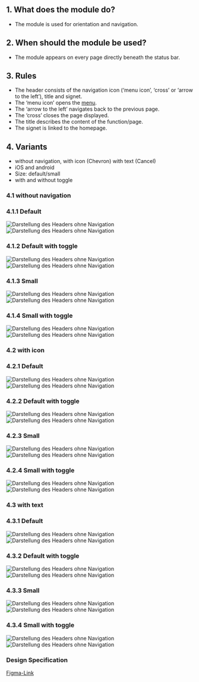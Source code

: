## 1. What does the module do?
*   The module is used for orientation and navigation.

## 2. When should the module be used?
*   The module appears on every page directly beneath the status bar.

## 3. Rules
*   The header consists of the navigation icon (‘menu icon’, ‘cross’ or ‘arrow to the left’), title and signet.
*   The ‘menu icon’ opens the [menu](https://digital.sbb.ch/en/mobile/modules/menu). 
*   The ‘arrow to the left’ navigates back to the previous page.
*   The ‘cross’ closes the page displayed.
*   The title describes the content of the function/page.
*   The signet is linked to the homepage.

## 4. Variants
*   without navigation, with icon (Chevron) with text (Cancel)
*   iOS and android
*   Size: default/small
*   with and without toggle

<label class="switch" style="display:none"><input type="checkbox"><span class="slider round"></span></label>

### 4.1 without navigation
### 4.1.1 Default
![Darstellung des Headers ohne Navigation](https://raw.githubusercontent.com/sbb-design-systems/design-system-mobile-documentation/doku-update/documentation/header/images/header-ohne-navigation-default-light.png 'class: image light')
![Darstellung des Headers ohne Navigation](https://raw.githubusercontent.com/sbb-design-systems/design-system-mobile-documentation/doku-update/documentation/header/images/header-ohne-navigation-default-dark.png 'class: image dark hide')

### 4.1.2 Default with toggle
![Darstellung des Headers ohne Navigation](https://raw.githubusercontent.com/sbb-design-systems/design-system-mobile-documentation/doku-update/documentation/header/images/header-ohne-navigation-default-mit-toggle-light.png 'class: image light')
![Darstellung des Headers ohne Navigation](https://raw.githubusercontent.com/sbb-design-systems/design-system-mobile-documentation/doku-update/documentation/header/images/header-ohne-navigation-default-mit-toggle-dark.png 'class: image dark hide')

### 4.1.3 Small
![Darstellung des Headers ohne Navigation](https://raw.githubusercontent.com/sbb-design-systems/design-system-mobile-documentation/doku-update/documentation/header/images/header-ohne-navigation-small-light.png 'class: image light')
![Darstellung des Headers ohne Navigation](https://raw.githubusercontent.com/sbb-design-systems/design-system-mobile-documentation/doku-update/documentation/header/images/header-ohne-navigation-small-dark.png 'class: image dark hide')

### 4.1.4 Small with toggle
![Darstellung des Headers ohne Navigation](https://raw.githubusercontent.com/sbb-design-systems/design-system-mobile-documentation/doku-update/documentation/header/images/header-ohne-navigation-small-mit-toggle-light.png 'class: image light')
![Darstellung des Headers ohne Navigation](https://raw.githubusercontent.com/sbb-design-systems/design-system-mobile-documentation/doku-update/documentation/header/images/header-ohne-navigation-small-mit-toggle-dark.png 'class: image dark hide')

### 4.2 with icon
### 4.2.1 Default
![Darstellung des Headers ohne Navigation](https://raw.githubusercontent.com/sbb-design-systems/design-system-mobile-documentation/doku-update/documentation/header/images/header-mit-icon-default-light.png 'class: image light')
![Darstellung des Headers ohne Navigation](https://raw.githubusercontent.com/sbb-design-systems/design-system-mobile-documentation/doku-update/documentation/header/images/header-mit-icon-default-dark.png 'class: image dark hide')

### 4.2.2 Default with toggle
![Darstellung des Headers ohne Navigation](https://raw.githubusercontent.com/sbb-design-systems/design-system-mobile-documentation/doku-update/documentation/header/images/header-mit-icon-default-mit-toggle-light.png 'class: image light')
![Darstellung des Headers ohne Navigation](https://raw.githubusercontent.com/sbb-design-systems/design-system-mobile-documentation/doku-update/documentation/header/images/header-mit-icon-default-mit-toggle-dark.png 'class: image dark hide')

### 4.2.3 Small
![Darstellung des Headers ohne Navigation](https://raw.githubusercontent.com/sbb-design-systems/design-system-mobile-documentation/doku-update/documentation/header/images/header-mit-icon-small-light.png 'class: image light')
![Darstellung des Headers ohne Navigation](https://raw.githubusercontent.com/sbb-design-systems/design-system-mobile-documentation/doku-update/documentation/header/images/header-mit-icon-small-dark.png 'class: image dark hide')

### 4.2.4 Small with toggle
![Darstellung des Headers ohne Navigation](https://raw.githubusercontent.com/sbb-design-systems/design-system-mobile-documentation/doku-update/documentation/header/images/header-mit-icon-small-mit-toggle-light.png 'class: image light')
![Darstellung des Headers ohne Navigation](https://raw.githubusercontent.com/sbb-design-systems/design-system-mobile-documentation/doku-update/documentation/header/images/header-mit-icon-small-mit-toggle-dark.png 'class: image dark hide')

### 4.3 with text
### 4.3.1 Default
![Darstellung des Headers ohne Navigation](https://raw.githubusercontent.com/sbb-design-systems/design-system-mobile-documentation/doku-update/documentation/header/images/header-mit-text-default-light.png 'class: image light')
![Darstellung des Headers ohne Navigation](https://raw.githubusercontent.com/sbb-design-systems/design-system-mobile-documentation/doku-update/documentation/header/images/header-mit-text-default-dark.png 'class: image dark hide')

### 4.3.2 Default with toggle
![Darstellung des Headers ohne Navigation](https://raw.githubusercontent.com/sbb-design-systems/design-system-mobile-documentation/doku-update/documentation/header/images/header-mit-text-default-mit-toggle-light.png 'class: image light')
![Darstellung des Headers ohne Navigation](https://raw.githubusercontent.com/sbb-design-systems/design-system-mobile-documentation/doku-update/documentation/header/images/header-mit-text-default-mit-toggle-dark.png 'class: image dark hide')

### 4.3.3 Small
![Darstellung des Headers ohne Navigation](https://raw.githubusercontent.com/sbb-design-systems/design-system-mobile-documentation/doku-update/documentation/header/images/header-mit-text-small-light.png 'class: image light')
![Darstellung des Headers ohne Navigation](https://raw.githubusercontent.com/sbb-design-systems/design-system-mobile-documentation/doku-update/documentation/header/images/header-mit-text-small-dark.png 'class: image dark hide')

### 4.3.4 Small with toggle
![Darstellung des Headers ohne Navigation](https://raw.githubusercontent.com/sbb-design-systems/design-system-mobile-documentation/doku-update/documentation/header/images/header-mit-text-small-mit-toggle-light.png 'class: image light')
![Darstellung des Headers ohne Navigation](https://raw.githubusercontent.com/sbb-design-systems/design-system-mobile-documentation/doku-update/documentation/header/images/header-mit-text-small-mit-toggle-dark.png 'class: image dark hide')

### Design Specification
[Figma-Link](https://www.figma.com/file/WOtLIam1xwrqcgnAITsEhV/Design-System-Mobile?node-id=10%3A2260)